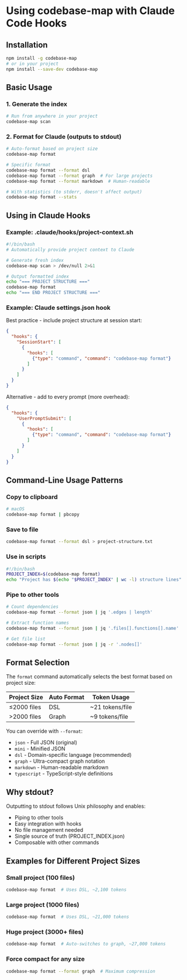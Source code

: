 # Using codebase-map with Claude Code Hooks

## Installation

```bash
npm install -g codebase-map
# or in your project
npm install --save-dev codebase-map
```

## Basic Usage

### 1. Generate the index
```bash
# Run from anywhere in your project
codebase-map scan
```

### 2. Format for Claude (outputs to stdout)
```bash
# Auto-format based on project size
codebase-map format

# Specific format
codebase-map format --format dsl
codebase-map format --format graph  # For large projects
codebase-map format --format markdown  # Human-readable

# With statistics (to stderr, doesn't affect output)
codebase-map format --stats
```

## Using in Claude Hooks

### Example: .claude/hooks/project-context.sh
```bash
#!/bin/bash
# Automatically provide project context to Claude

# Generate fresh index
codebase-map scan > /dev/null 2>&1

# Output formatted index
echo "=== PROJECT STRUCTURE ==="
codebase-map format
echo "=== END PROJECT STRUCTURE ==="
```

### Example: Claude settings.json hook

Best practice - include project structure at session start:
```json
{
  "hooks": {
    "SessionStart": [
      {
        "hooks": [
          {"type": "command", "command": "codebase-map format"}
        ]
      }
    ]
  }
}
```

Alternative - add to every prompt (more overhead):
```json
{
  "hooks": {
    "UserPromptSubmit": [
      {
        "hooks": [
          {"type": "command", "command": "codebase-map format"}
        ]
      }
    ]
  }
}
```

## Command-Line Usage Patterns

### Copy to clipboard
```bash
# macOS
codebase-map format | pbcopy
```

### Save to file
```bash
codebase-map format --format dsl > project-structure.txt
```

### Use in scripts
```bash
#!/bin/bash
PROJECT_INDEX=$(codebase-map format)
echo "Project has $(echo "$PROJECT_INDEX" | wc -l) structure lines"
```

### Pipe to other tools
```bash
# Count dependencies
codebase-map format --format json | jq '.edges | length'

# Extract function names
codebase-map format --format json | jq '.files[].functions[].name'

# Get file list
codebase-map format --format json | jq -r '.nodes[]'
```

## Format Selection

The `format` command automatically selects the best format based on project size:

| Project Size | Auto Format | Token Usage |
|-------------|-------------|-------------|
| ≤2000 files | DSL | ~21 tokens/file |
| >2000 files | Graph | ~9 tokens/file |

You can override with `--format`:
- `json` - Full JSON (original)
- `mini` - Minified JSON
- `dsl` - Domain-specific language (recommended)
- `graph` - Ultra-compact graph notation
- `markdown` - Human-readable markdown
- `typescript` - TypeScript-style definitions

## Why stdout?

Outputting to stdout follows Unix philosophy and enables:
- Piping to other tools
- Easy integration with hooks
- No file management needed
- Single source of truth (PROJECT_INDEX.json)
- Composable with other commands

## Examples for Different Project Sizes

### Small project (100 files)
```bash
codebase-map format  # Uses DSL, ~2,100 tokens
```

### Large project (1000 files)
```bash
codebase-map format  # Uses DSL, ~21,000 tokens
```

### Huge project (3000+ files)
```bash
codebase-map format  # Auto-switches to graph, ~27,000 tokens
```

### Force compact for any size
```bash
codebase-map format --format graph  # Maximum compression
```